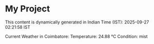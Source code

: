 # My Project

This content is dynamically generated in Indian Time (IST): 2025-09-27 02:21:58 IST


Current Weather in Coimbatore:
Temperature: 24.88 °C
Condition: mist
